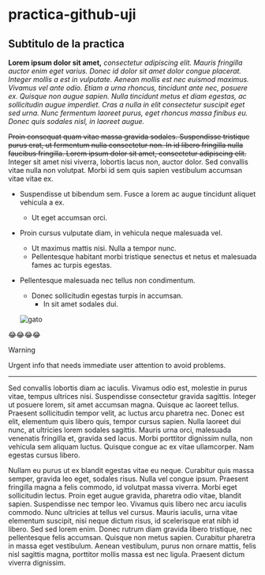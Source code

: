 # practica-github-uji
## Subtitulo de la practica

**Lorem ipsum dolor sit amet,** *consectetur adipiscing elit. Mauris fringilla auctor enim eget varius. Donec id dolor sit amet dolor congue placerat. Integer mollis a est in vulputate. Aenean mollis est nec euismod maximus. Vivamus vel ante odio. Etiam a urna rhoncus, tincidunt ante nec, posuere ex. Quisque non augue sapien. Nulla tincidunt metus et diam egestas, ac sollicitudin augue imperdiet. Cras a nulla in elit consectetur suscipit eget sed urna. Nunc fermentum laoreet purus, eget rhoncus massa finibus eu. Donec quis sodales nisl, in laoreet augue.*

~~Proin consequat quam vitae massa gravida sodales. Suspendisse tristique purus erat, ut fermentum nulla consectetur non. In id libero fringilla nulla faucibus fringilla. Lorem ipsum dolor sit amet, consectetur adipiscing elit.~~ Integer sit amet nisi viverra, lobortis lacus non, auctor dolor. Sed convallis vitae nulla non volutpat. Morbi id sem quis sapien vestibulum accumsan vitae vitae ex.

- Suspendisse ut bibendum sem. Fusce a lorem ac augue tincidunt aliquet vehicula a ex. 
  - Ut eget accumsan orci. 
- Proin cursus vulputate diam, in vehicula neque malesuada vel. 
  - Ut maximus mattis nisi. Nulla a tempor nunc. 
  - Pellentesque habitant morbi tristique senectus et netus et malesuada fames ac turpis egestas. 
- Pellentesque malesuada nec tellus non condimentum. 
  - Donec sollicitudin egestas turpis in accumsan. 
    - In sit amet sodales dui.

  ![gato](https://upload.wikimedia.org/wikipedia/commons/thumb/4/4d/Cat_November_2010-1a.jpg/220px-Cat_November_2010-1a.jpg)

:joy::joy::joy::joy:

> [!WARNING]
> Urgent info that needs immediate user attention to avoid problems.

---

Sed convallis lobortis diam ac iaculis. Vivamus odio est, molestie in purus vitae, tempus ultrices nisi. Suspendisse consectetur gravida sagittis. Integer ut posuere lorem, sit amet accumsan magna. Quisque ac laoreet tellus. Praesent sollicitudin tempor velit, ac luctus arcu pharetra nec. Donec est elit, elementum quis libero quis, tempor cursus sapien. Nulla laoreet dui nunc, at ultricies lorem sodales sagittis. Mauris urna orci, malesuada venenatis fringilla et, gravida sed lacus. Morbi porttitor dignissim nulla, non vehicula sem aliquam luctus. Quisque congue ac ex vitae ullamcorper. Nam egestas cursus libero.

Nullam eu purus ut ex blandit egestas vitae eu neque. Curabitur quis massa semper, gravida leo eget, sodales risus. Nulla vel congue ipsum. Praesent fringilla magna a felis commodo, id volutpat massa viverra. Morbi eget sollicitudin lectus. Proin eget augue gravida, pharetra odio vitae, blandit sapien. Suspendisse nec tempor leo. Vivamus quis libero nec arcu iaculis commodo. Nunc ultricies at tellus vel cursus. Mauris iaculis, urna vitae elementum suscipit, nisi neque dictum risus, id scelerisque erat nibh id libero. Sed sed lorem enim. Donec rutrum diam gravida libero tristique, nec pellentesque felis accumsan. Quisque non metus sapien. Curabitur pharetra in massa eget vestibulum. Aenean vestibulum, purus non ornare mattis, felis nisl sagittis magna, porttitor mollis massa est nec ligula. Praesent dictum viverra dignissim.
